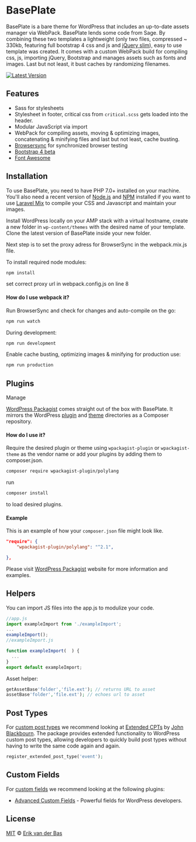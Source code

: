 # BasePlate

BasePlate is a bare theme for WordPress that includes an up-to-date assets manager via WebPack. BasePlate lends some code from Sage. By combining these two templates a lightweight (only two files, compressed ~ 330kb, featuring full bootstrap 4 css and js and [jQuery slim](https://stackoverflow.com/questions/35424053/what-are-the-differences-between-normal-and-slim-package-of-jquery)), easy to use template was created.
It comes with a custom WebPack build for compiling css, js, importing jQuery, Bootstrap and manages assets such as fonts and images. Last but not least, it bust caches by randomizing filenames.

[![Latest Version](https://img.shields.io/github/release/Levdbas/BasePlate.svg?style=flat)](https://github.com/Levdbas/BasePlate/releases)

## Features

* Sass for stylesheets
* Stylesheet in footer, critical css from ```critical.scss``` gets loaded into the header.
* Modular JavaScript via import
* WebPack for compiling assets, moving & optimizing images, concatenating & minifying files and last but not least, cache busting.
* [Browsersync](http://www.browsersync.io/) for synchronized browser testing
* [Bootstrap 4 beta](http://getbootstrap.com/)
* [Font Awesome](http://fontawesome.io/)

## Installation

To use BasePlate, you need to have PHP 7.0+ installed on your machine. You'll also need a recent version of [Node.js](https://nodejs.org/en) and [NPM](https://www.npmjs.com) installed if you want to use [Laravel Mix](https://laravel.com/docs/5.4/mix) to compile your CSS and Javascript and maintain your images.

Install WordPress locally on your AMP stack with a virtual hostname, create a new folder in ```wp-content/themes``` with the desired name of your template. Clone the latest version of BasePlate inside your new folder.

Next step is to set the proxy adress for BrowserSync in the webpack.mix.js file.

To install required node modules:

```bash
npm install
```
set correct proxy url in webpack.config.js on line 8

#### How do I use webpack it?

Run BrowserSync and check for changes and auto-compile on the go:
```bash
npm run watch
```
During development:
```bash
npm run development
```

Enable cache busting, optimizing images & minifying for production use:
```bash
npm run production
```

## Plugins

Manage

[WordPress Packagist](https://wpackagist.org) comes straight out of the box with BasePlate. It mirrors the WordPress [plugin](https://plugins.svn.wordpress.org) and [theme](https://themes.svn.wordpress.org) directories as a Composer repository.

#### How do I use it?

Require the desired plugin or theme using `wpackagist-plugin` or `wpackagist-theme` as the vendor name or add your plugins by adding them to composer.json.

```bash
composer require wpackagist-plugin/polylang
```
run

```bash
composer install
```

to load desired plugins.

#### Example

This is an example of how your `composer.json` file might look like.

```json
"require": {
    "wpackagist-plugin/polylang": "^2.1",

},
```

Please visit [WordPress Packagist](https://wpackagist.org) website for more information and examples.

## Helpers
You can import JS files into the app.js to modulize your code.
```js
//app.js
import exampleImport from './exampleImport';
...
exampleImport();
//exampleImport.js

function exampleImport(  ) {
  ...
}
export default exampleImport;
```

Asset helper:

```php
getAssetBase'folder','file.ext'); // returns URL to asset
assetBase'folder','file.ext'); // echoes url to asset
```


## Post Types

For [custom post types](https://codex.wordpress.org/Post_Types#Custom_Post_Types) we recommend looking at [Extended CPTs](https://github.com/johnbillion/extended-cpts) by [John Blackbourn](https://github.com/johnbillion). The package provides extended functionality to WordPress custom post types, allowing developers to quickly build post types without having to write the same code again and again.

```php
register_extended_post_type('event');
```

## Custom Fields

For [custom fields](https://codex.wordpress.org/Custom_Fields) we recommend looking at the following plugins:

- [Advanced Custom Fields](http://www.advancedcustomfields.com) - Powerful fields for WordPress developers.


## License

[MIT](LICENSE) © [Erik van der Bas](https://basedonline.nl)
